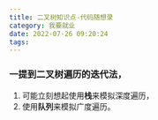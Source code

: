 ```yaml
---
title: 二叉树知识点-代码随想录
category: 我要就业
date: 2022-07-26 09:20:24
tags:
---
```

### 一提到二叉树遍历的迭代法，
1. 可能立刻想起使用**栈**来模拟深度遍历，
2. 使用**队列**来模拟广度遍历。